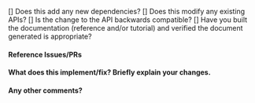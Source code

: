 <!--
Thanks for contributing a pull request! Please ensure you have taken a look at
the contribution guidelines: https://github.com/microsoft/graspologic/blob/dev/CONTRIBUTING.md
-->

[] Does this add any new dependencies?
[] Does this modify any existing APIs?
[] Is the change to the API backwards compatible?
[] Have you built the documentation (reference and/or tutorial) and verified the document generated is appropriate?

#### Reference Issues/PRs
<!--
Example: Fixes #1234. See also #3456.
Please use keywords (e.g., Fixes) to create link to the issues or pull requests
you resolved, so that they will automatically be closed when your pull request
is merged. See https://github.com/blog/1506-closing-issues-via-pull-requests
-->

#### What does this implement/fix? Briefly explain your changes.

#### Any other comments?
